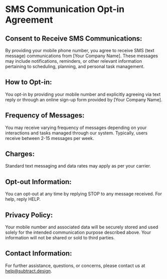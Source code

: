# SMS Communication Opt-in Agreement

## Consent to Receive SMS Communications:
By providing your mobile phone number, you agree to receive SMS (text message) communications from [Your Company Name]. These messages may include notifications, reminders, or other relevant information pertaining to scheduling, planning, and personal task management.

## How to Opt-in:
You opt-in by providing your mobile number and explicitly agreeing via text reply or through an online sign-up form provided by [Your Company Name].

## Frequency of Messages:
You may receive varying frequency of messages depending on your interactions and tasks managed through our system. Typically, users receive between 2-15 messages per week.

## Charges:
Standard text messaging and data rates may apply as per your carrier.

## Opt-out Information:
You can opt-out at any time by replying STOP to any message received. For help, reply HELP.

## Privacy Policy:
Your mobile number and associated data will be securely stored and used solely for the intended communication purpose described above. Your information will not be shared or sold to third parties.

## Contact Information:
For further assistance, questions, or concerns, please contact us at help@subtract.design.

